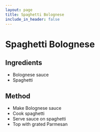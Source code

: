 ```yaml
---
layout: page
title: Spaghetti Bolognese
include_in_header: false
---
```

# Spaghetti Bolognese
## Ingredients
- Bolognese sauce
- Spaghetti
## Method
- Make Bolognese sauce
- Cook spaghetti
- Serve sauce on spaghetti
- Top with grated Parmesan